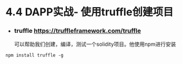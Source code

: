 # 4.4 DAPP实战- 使用truffle创建项目

- ### truffle https://truffleframework.com/truffle
    可以帮助我们创建，编译，测试一个solidity项目。他使用npm进行安装
```
npm install truffle -g
```